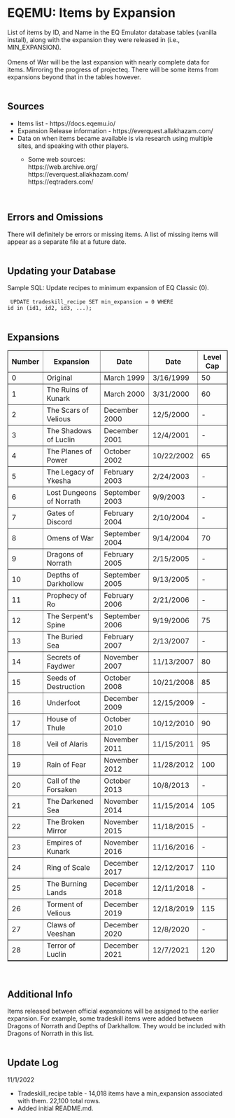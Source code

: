# EQEMU: Items by Expansion
List of items by ID, and Name in the EQ Emulator database tables (vanilla install), along with the expansion they were released in (i.e., MIN_EXPANSION).
<br/><br/>
Omens of War will be the last expansion with nearly complete data for items. Mirroring the progress of projecteq. There will be some items from expansions beyond that in the tables however.
<br/><br/>

## Sources
<ul>
  <li>Items list - https://docs.eqemu.io/</li>
  <li>Expansion Release information - https://everquest.allakhazam.com/</li>
<li>Data on when items became available is via research using multiple sites, and speaking with other players.</li>
<ul>
  <li>Some web sources:<br/> https://web.archive.org/
  <br/>https://everquest.allakhazam.com/
  <br/>https://eqtraders.com/</li>
  </ul>
</ul><br/>

## Errors and Omissions
There will definitely be errors or missing items. A list of missing items will appear as a separate file at a future date.
<br/><br/>

## Updating your Database
Sample SQL: Update recipes to minimum expansion of EQ Classic (0). <br/><br/>
<code>
  UPDATE tradeskill_recipe SET min_expansion = 0 WHERE id in (id1, id2, id3, ...);</code>
<br/><br/>

## Expansions
<table cellpadding="0" cellspacing="0" border="1" width="90%">
<thead>
  <tr>
    <th>Number</th>
    <th>Expansion</th>
    <th>Date</th>
    <th>Date</th>
    <th>Level Cap</th>
  </tr>
</thead>
<tbody>
  <tr>
    <td>0</td>
    <td>Original</td>
    <td>March 1999</td>
    <td>3/16/1999</td>
    <td>50</td>
  </tr>
  <tr>
    <td>1</td>
    <td>The Ruins of Kunark</td>
    <td>March 2000</td>
    <td>3/31/2000</td>
    <td>60</td>
  </tr>
  <tr>
    <td>2</td>
    <td>The Scars of Velious</td>
    <td>December 2000</td>
    <td>12/5/2000</td>
    <td>-</td>
  </tr>
  <tr>
    <td>3</td>
    <td>The Shadows of Luclin</td>
    <td>December 2001</td>
    <td>12/4/2001</td>
    <td>-</td>
  </tr>
  <tr>
    <td>4</td>
    <td>The Planes of Power</td>
    <td>October 2002</td>
    <td>10/22/2002</td>
    <td>65</td>
  </tr>
  <tr>
    <td>5</td>
    <td>The Legacy of Ykesha</td>
    <td>February 2003</td>
    <td>2/24/2003</td>
    <td>-</td>
  </tr>
  <tr>
    <td>6</td>
    <td>Lost Dungeons of Norrath</td>
    <td>September 2003</td>
    <td>9/9/2003</td>
    <td>-</td>
  </tr>
  <tr>
    <td>7</td>
    <td>Gates of Discord</td>
    <td>February 2004</td>
    <td>2/10/2004</td>
    <td>-</td>
  </tr>
  <tr>
    <td>8</td>
    <td>Omens of War</td>
    <td>September 2004</td>
    <td>9/14/2004</td>
    <td>70</td>
  </tr>
  <tr>
    <td>9</td>
    <td>Dragons of Norrath</td>
    <td>February 2005</td>
    <td>2/15/2005</td>
    <td>-</td>
  </tr>
  <tr>
    <td>10</td>
    <td>Depths of Darkhollow</td>
    <td>September 2005</td>
    <td>9/13/2005</td>
    <td>-</td>
  </tr>
  <tr>
    <td>11</td>
    <td>Prophecy of Ro</td>
    <td>February 2006</td>
    <td>2/21/2006</td>
    <td>-</td>
  </tr>
  <tr>
    <td>12</td>
    <td>The Serpent's Spine</td>
    <td>September 2006</td>
    <td>9/19/2006</td>
    <td>75</td>
  </tr>
  <tr>
    <td>13</td>
    <td>The Buried Sea</td>
    <td>February 2007</td>
    <td>2/13/2007</td>
    <td>-</td>
  </tr>
  <tr>
    <td>14</td>
    <td>Secrets of Faydwer</td>
    <td>November 2007</td>
    <td>11/13/2007</td>
    <td>80</td>
  </tr>
  <tr>
    <td>15</td>
    <td>Seeds of Destruction</td>
    <td>October 2008</td>
    <td>10/21/2008</td>
    <td>85</td>
  </tr>
  <tr>
    <td>16</td>
    <td>Underfoot</td>
    <td>December 2009</td>
    <td>12/15/2009</td>
    <td>-</td>
  </tr>
  <tr>
    <td>17</td>
    <td>House of Thule</td>
    <td>October 2010</td>
    <td>10/12/2010</td>
    <td>90</td>
  </tr>
  <tr>
    <td>18</td>
    <td>Veil of Alaris</td>
    <td>November 2011</td>
    <td>11/15/2011</td>
    <td>95</td>
  </tr>
  <tr>
    <td>19</td>
    <td>Rain of Fear</td>
    <td>November 2012</td>
    <td>11/28/2012</td>
    <td>100</td>
  </tr>
  <tr>
    <td>20</td>
    <td>Call of the Forsaken</td>
    <td>October 2013</td>
    <td>10/8/2013</td>
    <td>-</td>
  </tr>
  <tr>
    <td>21</td>
    <td>The Darkened Sea</td>
    <td>November 2014</td>
    <td>11/15/2014</td>
    <td>105</td>
  </tr>
  <tr>
    <td>22</td>
    <td>The Broken Mirror</td>
    <td>November 2015</td>
    <td>11/18/2015</td>
    <td>-</td>
  </tr>
  <tr>
    <td>23</td>
    <td>Empires of Kunark</td>
    <td>November 2016</td>
    <td>11/16/2016</td>
    <td>-</td>
  </tr>
  <tr>
    <td>24</td>
    <td>Ring of Scale</td>
    <td>December 2017</td>
    <td>12/12/2017</td>
    <td>110</td>
  </tr>
  <tr>
    <td>25</td>
    <td>The Burning Lands</td>
    <td>December 2018</td>
    <td>12/11/2018</td>
    <td>-</td>
  </tr>
  <tr>
    <td>26</td>
    <td>Torment of Velious</td>
    <td>December 2019</td>
    <td>12/18/2019</td>
    <td>115</td>
  </tr>
  <tr>
    <td>27</td>
    <td>Claws of Veeshan</td>
    <td>December 2020</td>
    <td>12/8/2020</td>
    <td>-</td>
  </tr>
  <tr>
    <td>28</td>
    <td>Terror of Luclin</td>
    <td>December 2021</td>
    <td>12/7/2021</td>
    <td>120</td>
  </tr>
</tbody>
</table><br/>


## Additional Info

Items released between official expansions will be assigned to the earlier expansion. For example, some tradeskill items were added between Dragons of Norrath and Depths of Darkhallow. They would be included with Dragons of Norrath in this list.
<br/><br/>

## Update Log
11/1/2022<Br/>
* Tradeskill_recipe table - 14,018 items have a min_expansion associated with them. 22,100 total rows.
* Added initial README.md.
<br/>
